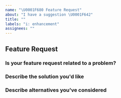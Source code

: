```yaml
---
name: "\U0001F680 Feature Request"
about: "I have a suggestion \U0001F642"
title: ""
labels: "i: enhancement"
assignees: ""
---
```


## Feature Request

### Is your feature request related to a problem?

### Describe the solution you'd like

### Describe alternatives you've considered
